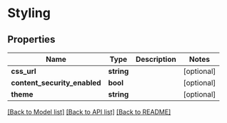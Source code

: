 # Styling

## Properties
Name | Type | Description | Notes
------------ | ------------- | ------------- | -------------
**css_url** | **string** |  | [optional] 
**content_security_enabled** | **bool** |  | [optional] 
**theme** | **string** |  | [optional] 

[[Back to Model list]](../README.md#documentation-for-models) [[Back to API list]](../README.md#documentation-for-api-endpoints) [[Back to README]](../README.md)


